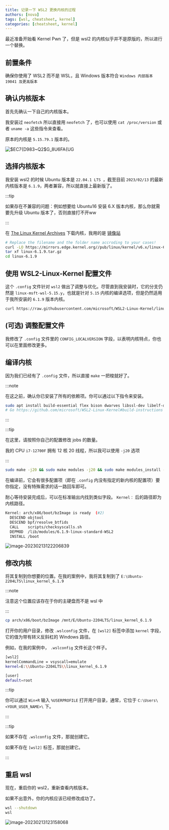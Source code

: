 ```yaml
---
title: 记录一下 WSL2 更换内核的过程
authors: [nova]
tags: [wsl, cheatsheet, kernel]
categories: [cheatsheet, kernel]
---
```


最近准备开始看 Kernel Pwn 了，但是 wsl2 的内核似乎并不是原版的，所以进行一个替换。

<!--truncate-->



## 前置条件

确保你使用了 WSL2 而不是 WSL，且 Windows 版本符合 `Windows 内部版本 19041 及更高版本`



## 确认内核版本

首先先确认一下自己的内核版本。

我安装过 `neofetch` 所以直接用 `neofetch` 了，也可以使用 `cat /proc/version` 或者 `uname -a` 这些指令来查看。



原本的内核是 `5.15.79.1` 版本的。

![$EC7{D983~Q2$G_8U6FA{UG](https://cdn.novanoir.moe/img/$EC7{D983~Q2$G_8U6FA{UG.png)



## 选择内核版本

我安装 wsl2 的时候 Ubuntu 版本是 `22.04.1 LTS `，截至目前 `2023/02/13` 的最新内核版本是 `6.1.9`，两者兼容，所以就直接上最新版了。

:::tip

如果存在不兼容的问题：例如想要给 Ubuntu16 安装 6.X 版本内核，那么你就需要先升级 Ubuntu 版本了，否则直接打不开ww

:::

在 [The Linux Kernel Archives](https://www.kernel.org/) 下载内核，我用的是 [镜像站](https://mirrors.edge.kernel.org/pub/linux/kernel/)

```bash
# Replace the filename and the folder name accroding to your cases!
curl -LO https://mirrors.edge.kernel.org//pub/linux/kernel/v6.x/linux-6.1.9.tar.gz
tar xf linux-6.1.9.tar.gz
cd linux-6.1.9
```



## 使用 WSL2-Linux-Kernel 配置文件

这个 `.config` 文件针对 `wsl2` 做出了调整与优化。尽管直到我安装时，它的分支仍然是 `linux-msft-wsl-5.15.y`，也就是针对 `5.15` 内核的编译选项，但是仍然适用于我所安装的 `6.1.9` 版本内核。

```bash
curl https://raw.githubusercontent.com/microsoft/WSL2-Linux-Kernel/linux-msft-wsl-5.15.y/Microsoft/config-wsl >> .config
```



## (可选) 调整配置文件

我修改了 `.config` 文件里的 `CONFIG_LOCALVERSION` 字段，以表明内核特点，你也可以在里面修改更多。

## 编译内核

因为我们已经有了 `.config` 文件，所以直接 `make` 一把梭就好了。

:::note

在这之前，确认你已安装了所有的依赖项。你可以通过以下指令来安装。

```bash
sudo apt install build-essential flex bison dwarves libssl-dev libelf-dev
# Go https://github.com/microsoft/WSL2-Linux-Kernel#build-instructions to see the latest build dependencies
```

:::

:::tip

在这里，请按照你自己的配置修改 jobs 的数量。



我的 CPU `i7-12700F` 拥有 12 核 20 线程，所以我可以使用 `-j20` 选项

:::

```bash
sudo make -j20 && sudo make modules -j20 && sudo make modules_install -j20 && sudo make install -j20
```

在编译前，它会有很多配置项（即在 `.config` 内没有指定的新内核的配置项）要你指定，没有特殊需求的话一路回车即可。



耐心等待安装完成后，可以在标准输出内找到类似字段。 `Kernel：` 后的路径即为内核路径。

```bash
Kernel: arch/x86/boot/bzImage is ready  (#2)
  DESCEND objtool
  DESCEND bpf/resolve_btfids
  CALL    scripts/checksyscalls.sh
  DEPMOD  /lib/modules/6.1.9-linux-standard-WSL2
  INSTALL /boot
```

![image-20230213122206839](https://cdn.novanoir.moe/img/image-20230213122206839.png)



## 修改内核

将其复制到你想要的位置。在我的案例中，我将其复制到了 `E:\Ubuntu-2204LTS\linux_kernel_6.1.9`

:::note

注意这个位置应该存在于你的主硬盘而不是 wsl 中

:::

```bash
cp arch/x86/boot/bzImage /mnt/E/Ubuntu-2204LTS/linux_kernel_6.1.9
```

打开你的用户目录，修改 `.wslconfig` 文件，在 `[wsl2]` 标签中添加 `kernel` 字段，它的值为带有转义反斜杠的 Windows 路径。

例如，在我的案例中， `.wslconfig` 文件长这个样子。

```bash
[wsl2]
kernelCommandLine = vsyscall=emulate
kernel=E:\\Ubuntu-2204LTS\\linux_kernel_6.1.9

[user]
default=root
```



:::tip

你可以通过 `Win+R` 输入 `%USERPROFILE` 打开用户目录，通常，它位于 `C:\Users\<YOUR_USER_NAME>\` 下。

:::

:::tip

如果不存在 `.wslconfig` 文件，那就创建它。



如果不存在 `[wsl2]` 标签，那就创建它。

:::



## 重启 wsl

现在，重启你的 wsl2，重新查看内核版本。

如果不出意外，你的内核应该已经修改成功了。

```bash
wsl --shutdown
wsl
```

![image-20230213123158068](https://cdn.novanoir.moe/img/image-20230213123158068.png)